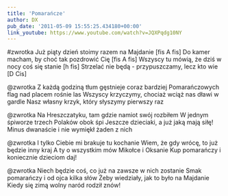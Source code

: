 ```yaml
---
title: 'Pomarańcze'
author: DX
pub_date: '2011-05-09 15:55:25.434180+00:00'
link_youtube: https://www.youtube.com/watch?v=JQXPqdg10NY
---
```


#zwrotka
Już piąty dzień stoimy razem na Majdanie [fis A fis]
Do kamer macham, by choć tak pozdrowić Cię [fis A fis]
Wszyscy tu mówią, że dziś w nocy coś się stanie [h fis]
Strzelać nie będą - przypuszczamy, lecz kto wie [D Cis]

@zwrotka
Z każdą godziną tłum gęstnieje coraz bardziej
Pomarańczowych flag nad placem rośnie las
Wszyscy krzyczymy, chociaż wciąż nas dławi w gardle
Nasz własny krzyk, który słyszymy pierwszy raz 

@zwrotka
Na Hreszczatyku, tam gdzie namiot swój rozbiłem
W jednym śpiworze trzech Polaków obok śpi
Jeszcze dzieciaki, a już jaką mają siłę!
Minus dwanaście i nie wymiękł żaden z nich

@zwrotka
I tylko Ciebie mi brakuje tu kochanie
Wiem, że gdy wrócę, to już będzie inny kraj
A ty o wszystkim mów Mikołce i Oksanie
Kup pomarańczy i koniecznie dzieciom daj!

@zwrotka
Niech będzie coś, co już na zawsze w nich zostanie
Smak pomarańczy i od ojca kilka słów
Żeby wiedziały, jak to było na Majdanie
Kiedy się zimą wolny naród rodził znów! 